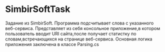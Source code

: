 # SimbirSoftTask
Задание из SimbirSoft.
Программа подсчитывает слова с указанного веб-сервиса.
Представляет из себя консольное приложение,в котором пользователь вводит URI сайта,после получает статистку по словам,встречающихся на странице веб-сервиса.
Основная логика приложения заключена в классе Parsing.cs

